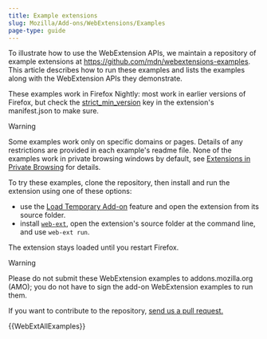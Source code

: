 ```yaml
---
title: Example extensions
slug: Mozilla/Add-ons/WebExtensions/Examples
page-type: guide
---
```




To illustrate how to use the WebExtension APIs, we maintain a repository of example extensions at <https://github.com/mdn/webextensions-examples>. This article describes how to run these examples and lists the examples along with the WebExtension APIs they demonstrate.

These examples work in Firefox Nightly: most work in earlier versions of Firefox, but check the [strict_min_version](/Mozilla/Add-ons/WebExtensions/manifest.json/browser_specific_settings) key in the extension's manifest.json to make sure.

> [!WARNING]
> Some examples work only on specific domains or pages. Details of any restrictions are provided in each example's readme file. None of the examples work in private browsing windows by default, see [Extensions in Private Browsing](https://support.mozilla.org/en-US/kb/extensions-private-browsing#w_enabling-or-disabling-extensions-in-private-windows) for details.

To try these examples, clone the repository, then install and run the extension using one of these options:

- use the [Load Temporary Add-on](https://extensionworkshop.com/documentation/develop/temporary-installation-in-firefox/) feature and open the extension from its source folder.
- install [`web-ext`](https://extensionworkshop.com/documentation/develop/getting-started-with-web-ext/), open the extension's source folder at the command line, and use `web-ext run`.

The extension stays loaded until you restart Firefox.

> [!WARNING]
> Please do not submit these WebExtension examples to addons.mozilla.org (AMO); you do not have to sign the add-on WebExtension examples to run them.

If you want to contribute to the repository, [send us a pull request.](https://github.com/mdn/webextensions-examples/blob/main/CONTRIBUTING.md)

{{WebExtAllExamples}}
